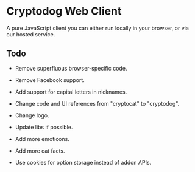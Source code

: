 # Cryptodog Web Client

A pure JavaScript client you can either run locally in your browser, or via our hosted service.

## Todo

* Remove superfluous browser-specific code.

* Remove Facebook support.

* Add support for capital letters in nicknames.

* Change code and UI references from "cryptocat" to "cryptodog".

* Change logo.

* Update libs if possible.

* Add more emoticons.

* Add more cat facts.

* Use cookies for option storage instead of addon APIs.
